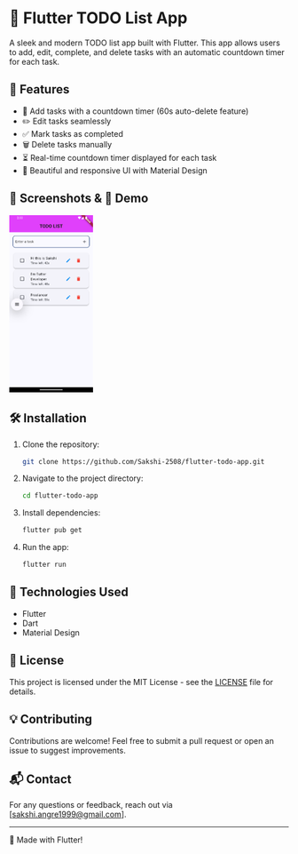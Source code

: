 # 📝 Flutter TODO List App

A sleek and modern TODO list app built with Flutter. This app allows users to add, edit, complete, and delete tasks with an automatic countdown timer for each task.

## 🚀 Features

- 📌 Add tasks with a countdown timer (60s auto-delete feature)
- ✏️ Edit tasks seamlessly
- ✅ Mark tasks as completed
- 🗑️ Delete tasks manually
- ⏳ Real-time countdown timer displayed for each task
- 🎨 Beautiful and responsive UI with Material Design

## 📸 Screenshots & 🎥 Demo

<div>
  <img src="./screenshot/Screenshot_1740472248.png" width="30%" height="30%"/>
</div>

## 🛠️ Installation

1. Clone the repository:
   ```sh
   git clone https://github.com/Sakshi-2508/flutter-todo-app.git
   ```
2. Navigate to the project directory:
   ```sh
   cd flutter-todo-app
   ```
3. Install dependencies:
   ```sh
   flutter pub get
   ```
4. Run the app:
   ```sh
   flutter run
   ```

## 🔧 Technologies Used

- Flutter
- Dart
- Material Design

## 📜 License

This project is licensed under the MIT License - see the [LICENSE](LICENSE) file for details.

## 💡 Contributing

Contributions are welcome! Feel free to submit a pull request or open an issue to suggest improvements.

## 📬 Contact

For any questions or feedback, reach out via [sakshi.angre1999@gmail.com].

---
💙 Made with Flutter!

